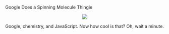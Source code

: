 Google Does a Spinning Molecule Thingie

<center><img src="http://depth-first.s3.amazonaws.com/20100904/google_chem.png"></img></center>

Google, chemistry, and JavaScript. Now how cool is that? Oh, wait a minute.